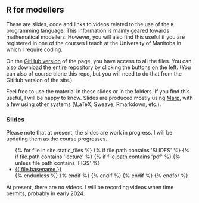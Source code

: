 ## R for modellers

These are slides, code and links to videos related to the use of the `R` programming language. This information is mainly geared towards mathematical modellers. However, you will also find this useful if you are registered in one of the courses I teach at the University of Manitoba in which I require coding.

On the [GitHub version](https://github.com/julien-arino/R-for-modellers/) of the page, you have access to all the files. You can also download the entire repository by clicking the buttons on the left. (You can also of course clone this repo, but you will need to do that from the GitHub version of the site.)

Feel free to use the material in these slides or in the folders. If you find this useful, I will be happy to know. Slides are produced mostly using [Marp](https://marp.app/), with a few using other systems (\LaTeX, Sweave, Rmarkdown, etc.).

### Slides

Please note that at present, the slides are work in progress. I will be updating them as the course progresses.

<ul>
{% for file in site.static_files %}
  {% if file.path contains 'SLIDES' %}
    {% if file.path contains 'lecture' %}
      {% if file.path contains 'pdf' %}
        {% unless file.path contains 'FIGS' %}
          <li><a href="https://julien-arino.github.io/R-for-modellers/SLIDES/{{ file.basename }}.pdf">{{ file.basename }}</a></li>
        {% endunless %}
      {% endif %}
    {% endif %}
  {% endif %}
{% endfor %}
</ul>

At present, there are no videos. I will be recording videos when time permits, probably in early 2024.